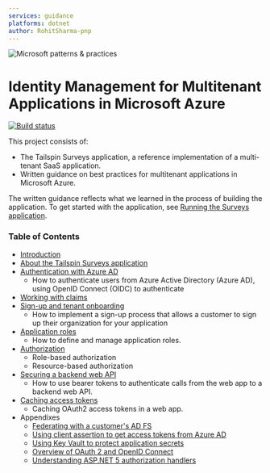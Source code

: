 ```yaml
---
services: guidance
platforms: dotnet
author: RohitSharma-pnp
---
```

![Microsoft patterns & practices](http://pnp.azurewebsites.net/images/pnp-logo.png)

# Identity Management for Multitenant Applications in Microsoft Azure

[![Build status](https://ci.appveyor.com/api/projects/status/expd24tusuu7cowc/branch/master?svg=true)](https://ci.appveyor.com/project/mspnp/multitenant-saas-guidance/branch/master)

This project consists of:

- The Tailspin Surveys application, a reference implementation of a multi-tenant SaaS application.
- Written guidance on best practices for multitenant applications in Microsoft Azure.

The written guidance reflects what we learned in the process of building the application. To get started with the application, see [Running the Surveys application](docs/running-the-app.md).

### Table of Contents

- [Introduction](docs/01-intro.md)
- [About the Tailspin Surveys application](docs/02-tailspin-scenario.md)
- [Authentication with Azure AD](docs/03-authentication.md)
    - How to authenticate users from Azure Active Directory (Azure AD), using OpenID Connect (OIDC) to authenticate
- [Working with claims](docs/04-working-with-claims.md)
- [Sign-up and tenant onboarding](docs/05-tenant-signup.md)
    - How to implement a sign-up process that allows a customer to sign up their organization for your application
- [Application roles](docs/06-application-roles.md)
    - How to define and manage application roles.
- [Authorization](docs/07-authorization.md)
    - Role-based authorization
    - Resource-based authorization
- [Securing a backend web API](docs/08-web-api.md)
    - How to use bearer tokens to authenticate calls from the web app to a backend web API.
- [Caching access tokens](docs/09-token-caching.md)
    - Caching OAuth2 access tokens in a web app.
- Appendixes
    - [Federating with a customer's AD FS](docs/appendixes/adfs.md)
    - [Using client assertion to get access tokens from Azure AD](docs/appendixes/client-assertion.md)
    - [Using Key Vault to protect application secrets](docs/appendixes/key-vault.md)
    - [Overview of OAuth 2 and OpenID Connect](docs/appendixes/about-oauth2-oidc.md)
    - [Understanding ASP.NET 5 authorization handlers](docs/appendixes/aspnet5-authorization.md)
